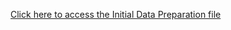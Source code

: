 [Click here to access the Initial Data Preparation file](https://htmlpreview.github.io/?https://github.com/laura-cramm/CIND-820-Big-Data-Analytics-Project/blob/main/HTML%20Files/Initial%20Data%20Preparation.html)
